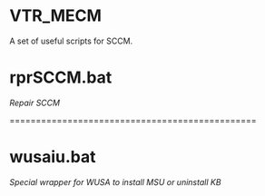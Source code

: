 # VTR_MECM
A set of useful scripts for SCCM.

# **rprSCCM.bat**  
_Repair SCCM_  

===============================================  

# **wusaiu.bat**  
_Special wrapper for WUSA to install MSU or uninstall KB_
